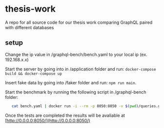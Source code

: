 # thesis-work
A repo for all source code for our thesis work comparing GraphQL paired with different databases

## setup

Change the ip value in /graphql-bench/bench.yaml to your local ip (ex. 192.168.x.x)

Start the server by going into in /application folder and run: `docker-compose build && docker-compose up` 

Insert fake data by going into /faker folder and run: `npm run main`.

Start the benchmark by running the following script in /graphql-bench folder:

```bash
   cat bench.yaml | docker run -i --rm -p 8050:8050 -v $(pwd)/queries.graphql:/graphql-bench/ws/queries.graphql hasura/graphql-bench:v0.3.1
```

Once the tests are completed the results will be avaliable at [http://0.0.0.0:8050/](http://0.0.0.0:8050/)
